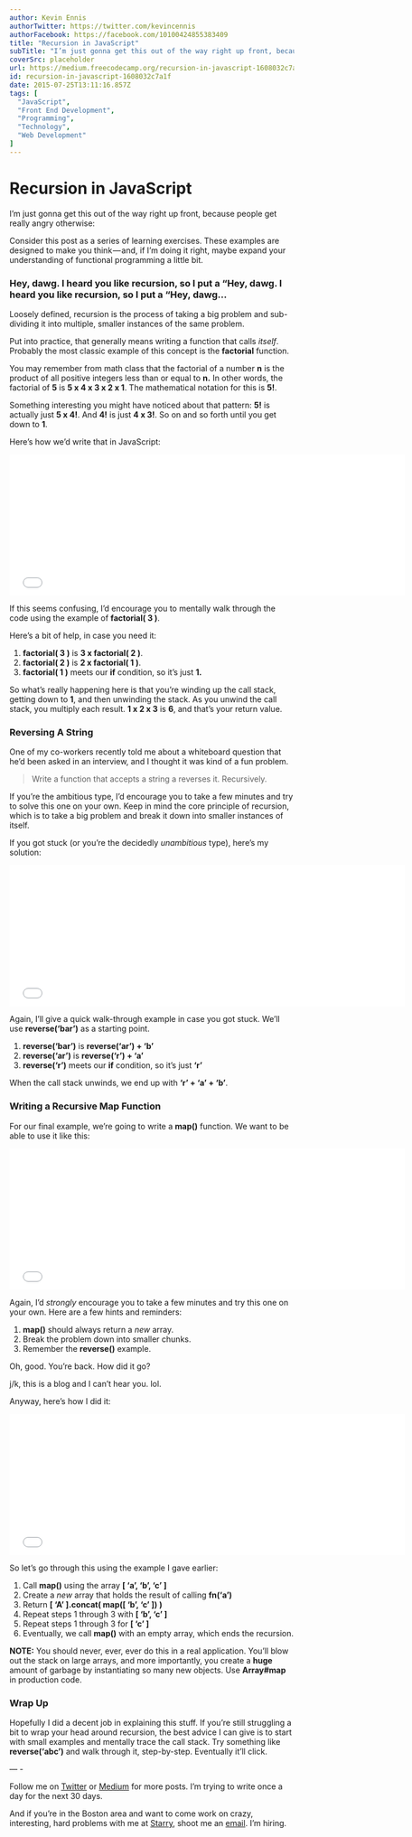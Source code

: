 ```yaml
---
author: Kevin Ennis
authorTwitter: https://twitter.com/kevincennis
authorFacebook: https://facebook.com/10100424855383409
title: "Recursion in JavaScript"
subTitle: "I’m just gonna get this out of the way right up front, because people get really angry otherwise:..."
coverSrc: placeholder
url: https://medium.freecodecamp.org/recursion-in-javascript-1608032c7a1f
id: recursion-in-javascript-1608032c7a1f
date: 2015-07-25T13:11:16.857Z
tags: [
  "JavaScript",
  "Front End Development",
  "Programming",
  "Technology",
  "Web Development"
]
---
```

# Recursion in JavaScript

I’m just gonna get this out of the way right up front, because people get really angry otherwise:

Consider this post as a series of learning exercises. These examples are designed to make you think — and, if I’m doing it right, maybe expand your understanding of functional programming a little bit.

### Hey, dawg. I heard you like recursion, so I put a “Hey, dawg. I heard you like recursion, so I put a “Hey, dawg…

Loosely defined, recursion is the process of taking a big problem and sub-dividing it into multiple, smaller instances of the same problem.

Put into practice, that generally means writing a function that calls _itself_. Probably the most classic example of this concept is the **factorial** function.

You may remember from math class that the factorial of a number **n** is the product of all positive integers less than or equal to **n.** In other words, the factorial of **5** is **5 x 4 x 3 x 2 x 1**. The mathematical notation for this is **5!**.

Something interesting you might have noticed about that pattern: **5!** is actually just **5 x 4!**. And **4!** is just **4 x 3!**. So on and so forth until you get down to **1**.

Here’s how we’d write that in JavaScript:





<iframe width="700" height="250" src="/media/beb51989b1bb20195c118714dfef3db4?postId=1608032c7a1f" data-media-id="beb51989b1bb20195c118714dfef3db4" allowfullscreen="" frameborder="0"></iframe>





If this seems confusing, I’d encourage you to mentally walk through the code using the example of **factorial( 3 )**.

Here’s a bit of help, in case you need it:

1.  **factorial( 3 )** is **3 x factorial( 2 )**.
2.  **factorial( 2 )** is **2 x factorial( 1 )**.
3.  **factorial( 1 )** meets our **if** condition, so it’s just **1.**

So what’s really happening here is that you’re winding up the call stack, getting down to **1**, and then unwinding the stack. As you unwind the call stack, you multiply each result. **1 x 2 x 3** is **6**, and that’s your return value.

### **Reversing A String**

One of my co-workers recently told me about a whiteboard question that he’d been asked in an interview, and I thought it was kind of a fun problem.

> Write a function that accepts a string a reverses it. Recursively.

If you’re the ambitious type, I’d encourage you to take a few minutes and try to solve this one on your own. Keep in mind the core principle of recursion, which is to take a big problem and break it down into smaller instances of itself.

If you got stuck (or you’re the decidedly _unambitious_ type), here’s my solution:





<iframe width="700" height="250" src="/media/ea229cabbb21f710ba4b76d6ba59cead?postId=1608032c7a1f" data-media-id="ea229cabbb21f710ba4b76d6ba59cead" allowfullscreen="" frameborder="0"></iframe>





Again, I’ll give a quick walk-through example in case you got stuck. We’ll use **reverse(‘bar’)** as a starting point.

1.  **reverse(‘bar’)** is **reverse(‘ar’) + ‘b’**
2.  **reverse(‘ar’)** is **reverse(‘r’) + ‘a’**
3.  **reverse(‘r’)** meets our **if** condition, so it’s just **‘r’**

When the call stack unwinds, we end up with **‘r’ + ‘a’ + ‘b’**.

### Writing a Recursive Map Function

For our final example, we’re going to write a **map()** function. We want to be able to use it like this:





<iframe width="700" height="250" src="/media/a81449621098c07732d6b3cbb6123311?postId=1608032c7a1f" data-media-id="a81449621098c07732d6b3cbb6123311" allowfullscreen="" frameborder="0"></iframe>





Again, I’d _strongly_ encourage you to take a few minutes and try this one on your own. Here are a few hints and reminders:

1.  **map()** should always return a _new_ array.
2.  Break the problem down into smaller chunks.
3.  Remember the **reverse()** example.

Oh, good. You’re back. How did it go?

j/k, this is a blog and I can’t hear you. lol.

Anyway, here’s how I did it:





<iframe width="700" height="250" src="/media/aa803107272941a0177d4b17eded8823?postId=1608032c7a1f" data-media-id="aa803107272941a0177d4b17eded8823" allowfullscreen="" frameborder="0"></iframe>





So let’s go through this using the example I gave earlier:

1.  Call **map()** using the array **[ ‘a’, ‘b’, ‘c’ ]**
2.  Create a _new_ array that holds the result of calling **fn(‘a’)**
3.  Return **[ ‘A’ ].concat( map([ ‘b’, ‘c’ ]) )**
4.  Repeat steps 1 through 3 with **[ ‘b’, ‘c’ ]**
5.  Repeat steps 1 through 3 for **[ ‘c’ ]**
6.  Eventually, we call **map()** with an empty array, which ends the recursion.

**NOTE:** You should never, ever, ever do this in a real application. You’ll blow out the stack on large arrays, and more importantly, you create a **huge** amount of garbage by instantiating so many new objects. Use **Array#map** in production code.

### Wrap Up

Hopefully I did a decent job in explaining this stuff. If you’re still struggling a bit to wrap your head around recursion, the best advice I can give is to start with small examples and mentally trace the call stack. Try something like **reverse(‘abc’)** and walk through it, step-by-step. Eventually it’ll click.

— -

Follow me on [Twitter](http://twitter.com/kevincennis) or [Medium](https://medium.com/@kevincennis/) for more posts. I’m trying to write once a day for the next 30 days.

And if you’re in the Boston area and want to come work on crazy, interesting, hard problems with me at [Starry](https://starry.com), shoot me an [email](mailto:kennis84@gmail.com). I’m hiring.








